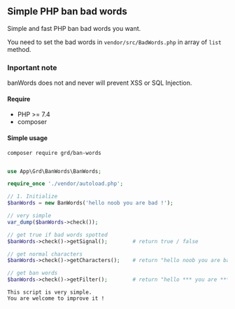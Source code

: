 ## Simple PHP ban bad words

Simple and fast PHP ban bad words you want.

You need to set the bad words in  `vendor/src/BadWords.php` in array of `list` method.

### Inportant note

banWords does not and never will prevent XSS or SQL Injection.

#### Require
* PHP >= 7.4
* composer

#### Simple usage

```
composer require grd/ban-words
```

```php

use App\Grd\BanWords\BanWords;

require_once './vendor/autoload.php';

// 1. Initialize 
$banWords = new BanWords('hello noob you are bad !');

// very simple
var_dump($banWords->check());

// get true if bad words spotted
$banWords->check()->getSignal();        # return true / false

// get normal characters
$banWords->check()->getCharacters();    # return "hello noob you are bad !"

// get ban words
$banWords->check()->getFilter();        # return "hello *** you are *** !"

```

```
This script is very simple.
You are welcome to improve it !
```
